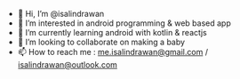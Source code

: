 - 👋 Hi, I’m @isalindrawan
- 👀 I’m interested in android programming & web based app
- 🌱 I’m currently learning android with kotlin & reactjs
- 💞️ I’m looking to collaborate on making a baby
- 📫 How to reach me : me.isalindrawan@gmail.com / isalindrawan@outlook.com

<!---
isalindrawan/isalindrawan is a ✨ special ✨ repository because its `README.md` (this file) appears on your GitHub profile.
You can click the Preview link to take a look at your changes.
--->
